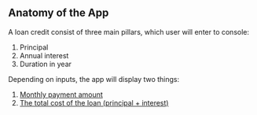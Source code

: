 ## Anatomy of the App

A loan credit consist of three main pillars, which user will enter to console:

1. Principal
2. Annual interest
3. Duration in year

Depending on inputs, the app will display two things:

1. [Monthly payment amount](https://www.1728.org/loanform.htm)
2. [The total cost of the loan (principal + interest)](https://www.1728.org/loanfrm4.htm) 
